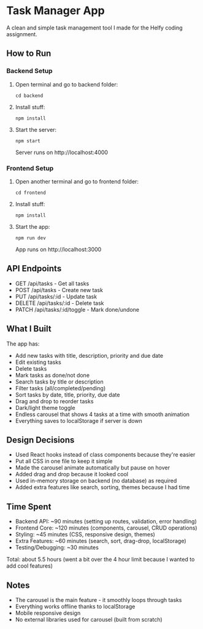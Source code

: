 # Task Manager App

A clean and simple task management tool I made for the Helfy coding assignment.

## How to Run

### Backend Setup
1. Open terminal and go to backend folder:
   ```
   cd backend
   ```
2. Install stuff:
   ```
   npm install
   ```
3. Start the server:
   ```
   npm start
   ```
   Server runs on http://localhost:4000

### Frontend Setup  
1. Open another terminal and go to frontend folder:
   ```
   cd frontend
   ```
2. Install stuff:
   ```
   npm install
   ```
3. Start the app:
   ```
   npm run dev
   ```
   App runs on http://localhost:3000

## API Endpoints

- GET /api/tasks - Get all tasks
- POST /api/tasks - Create new task  
- PUT /api/tasks/:id - Update task
- DELETE /api/tasks/:id - Delete task
- PATCH /api/tasks/:id/toggle - Mark done/undone

## What I Built

The app has:
- Add new tasks with title, description, priority and due date
- Edit existing tasks 
- Delete tasks
- Mark tasks as done/not done
- Search tasks by title or description
- Filter tasks (all/completed/pending)
- Sort tasks by date, title, priority, due date
- Drag and drop to reorder tasks
- Dark/light theme toggle
- Endless carousel that shows 4 tasks at a time with smooth animation
- Everything saves to localStorage if server is down

## Design Decisions

- Used React hooks instead of class components because they're easier
- Put all CSS in one file to keep it simple
- Made the carousel animate automatically but pause on hover
- Added drag and drop because it looked cool
- Used in-memory storage on backend (no database) as required
- Added extra features like search, sorting, themes because I had time

## Time Spent

- Backend API: ~90 minutes (setting up routes, validation, error handling)
- Frontend Core: ~120 minutes (components, carousel, CRUD operations) 
- Styling: ~45 minutes (CSS, responsive design, themes)
- Extra Features: ~60 minutes (search, sort, drag-drop, localStorage)
- Testing/Debugging: ~30 minutes

Total: about 5.5 hours (went a bit over the 4 hour limit because I wanted to add cool features)

## Notes

- The carousel is the main feature - it smoothly loops through tasks
- Everything works offline thanks to localStorage
- Mobile responsive design
- No external libraries used for carousel (built from scratch)